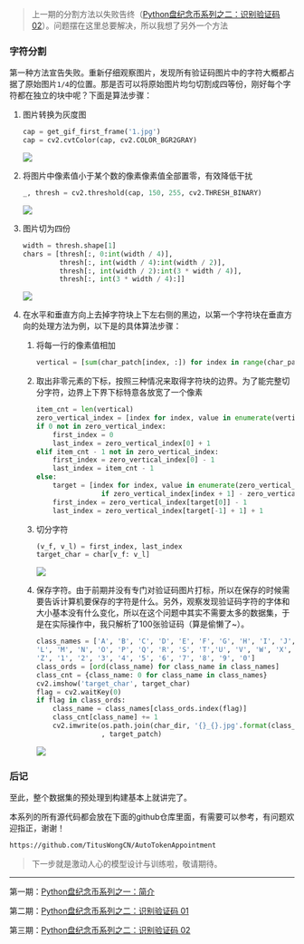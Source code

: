 
> 上一期的分割方法以失败告终（[Python盘纪念币系列之二：识别验证码 02](http://mp.weixin.qq.com/s?__biz=MzI2MjQ3NTQzOQ==&mid=100000138&idx=1&sn=442469c6418af28deedd24dbf4fa033b&chksm=6a4bda4a5d3c535ca5e7d46fdf4c837eabba8691fad6a881c56781e037a530952a6fd42e92c7#rd)）。问题摆在这里总要解决，所以我想了另外一个方法

### 字符分割

第一种方法宣告失败。重新仔细观察图片，发现所有验证码图片中的字符大概都占据了原始图片`1/4`的位置。那是否可以将原始图片均匀切割成四等份，刚好每个字符都在独立的块中呢？下面是算法步骤：

1. 图片转换为灰度图

    ```python
    cap = get_gif_first_frame('1.jpg')
    cap = cv2.cvtColor(cap, cv2.COLOR_BGR2GRAY)
    ```
    
    ![](https://user-gold-cdn.xitu.io/2019/12/14/16f04a26773eb116?w=122&h=66&f=png&s=2060)

2. 将图片中像素值小于某个数的像素像素值全部置零，有效降低干扰

    ```python
    _, thresh = cv2.threshold(cap, 150, 255, cv2.THRESH_BINARY)
    ```

    ![](https://user-gold-cdn.xitu.io/2019/12/14/16f04a2f55425e09?w=123&h=67&f=png&s=1494)

3. 图片切为四份

    ```python
    width = thresh.shape[1]
    chars = [thresh[:, 0:int(width / 4)],
             thresh[:, int(width / 4):int(width / 2)],
             thresh[:, int(width / 2):int(3 * width / 4)],
             thresh[:, int(3 * width / 4):]]
    ```

    ![](https://user-gold-cdn.xitu.io/2019/12/14/16f04a42f981c72f?w=124&h=275&f=png&s=5523)

4. 在水平和垂直方向上去掉字符块上下左右侧的黑边，以第一个字符块在垂直方向的处理方法为例，以下是的具体算法步骤：

    1. 将每一行的像素值相加
    
        ```python
        vertical = [sum(char_patch[index, :]) for index in range(char_patch.shape[0])]
        ```
    
    2. 取出非零元素的下标，按照三种情况来取得字符块的边界。为了能完整切分字符，边界上下界下标特意各放宽了一个像素
    
        ```python
        item_cnt = len(vertical)
        zero_vertical_index = [index for index, value in enumerate(vertical) if value == 0]
        if 0 not in zero_vertical_index:
            first_index = 0
            last_index = zero_vertical_index[0] + 1
        elif item_cnt - 1 not in zero_vertical_index:
            first_index = zero_vertical_index[0] - 1
            last_index = item_cnt - 1
        else:
            target = [index for index, value in enumerate(zero_vertical_index[:-1])
        				if zero_vertical_index[index + 1] - zero_vertical_index[index] != 1]
            first_index = zero_vertical_index[target[0]] - 1
            last_index = zero_vertical_index[target[-1] + 1] + 1
        ```
    
    3. 切分字符
    
        ```python
        (v_f, v_l) = first_index, last_index
        target_char = char[v_f: v_l]
        ```
    
        ![](https://user-gold-cdn.xitu.io/2019/12/14/16f04d49075e5115?w=265&h=318&f=png&s=13227)
        
    4. 保存字符。由于前期并没有专门对验证码图片打标，所以在保存的时候需要告诉计算机要保存的字符是什么。另外，观察发现验证码字符的字体和大小基本没有什么变化，所以在这个问题中其实不需要太多的数据集，于是在实际操作中，我只解析了100张验证码（算是偷懒了~）。
    
        ```python
        class_names = ['A', 'B', 'C', 'D', 'E', 'F', 'G', 'H', 'I', 'J', 'K',
        'L', 'M', 'N', 'O', 'P', 'Q', 'R', 'S', 'T','U', 'V', 'W', 'X', 'Y',
        'Z', '1', '2', '3', '4', '5', '6', '7', '8', '9', '0']
        class_ords = [ord(class_name) for class_name in class_names]
        class_cnt = {class_name: 0 for class_name in class_names}
        cv2.imshow('target_char', target_char)
        flag = cv2.waitKey(0)
        if flag in class_ords:
            class_name = class_names[class_ords.index(flag)]
            class_cnt[class_name] += 1
            cv2.imwrite(os.path.join(char_dir, '{}_{}.jpg'.format(class_name, str(class_cnt[class_name])))
                        , target_patch)
        ```
    
        ![](https://user-gold-cdn.xitu.io/2019/12/14/16f04fa5cebb7027?w=311&h=55&f=png&s=2723)
        
    
### 后记

至此，整个数据集的预处理到构建基本上就讲完了。

本系列的所有源代码都会放在下面的github仓库里面，有需要可以参考，有问题欢迎指正，谢谢！

```html
https://github.com/TitusWongCN/AutoTokenAppointment
```


> 下一步就是激动人心的模型设计与训练啦，敬请期待。


----
第一期：[Python盘纪念币系列之一：简介](http://mp.weixin.qq.com/s?__biz=MzI2MjQ3NTQzOQ==&mid=2247483772&idx=1&sn=d578c80bbb0216c5bf528a8cc4a3a89a&chksm=ea4bdabcdd3c53aa46796d7b96a5292361223b1f96a1a0579f9bd2c3a80886a27ca4d57a6d68&scene=21#wechat_redirect)

第二期：[Python盘纪念币系列之二：识别验证码 01](http://mp.weixin.qq.com/s?__biz=MzI2MjQ3NTQzOQ==&mid=2247483781&idx=1&sn=0bff3d3410b55f25a5528cfcd9454a41&chksm=ea4bda45dd3c5353ba6b6cc67ebe84cebabc06b53a39391e2d49be45a6e5b763ab4bd60b3979&scene=21#wechat_redirect)

第三期：[Python盘纪念币系列之二：识别验证码 02](http://mp.weixin.qq.com/s?__biz=MzI2MjQ3NTQzOQ==&mid=100000138&idx=1&sn=442469c6418af28deedd24dbf4fa033b&chksm=6a4bda4a5d3c535ca5e7d46fdf4c837eabba8691fad6a881c56781e037a530952a6fd42e92c7#rd)